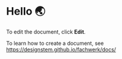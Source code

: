 # Hello 🌏

To edit the document, click **Edit**.

To learn how to create a document, see https://designstem.github.io/fachwerk/docs/
